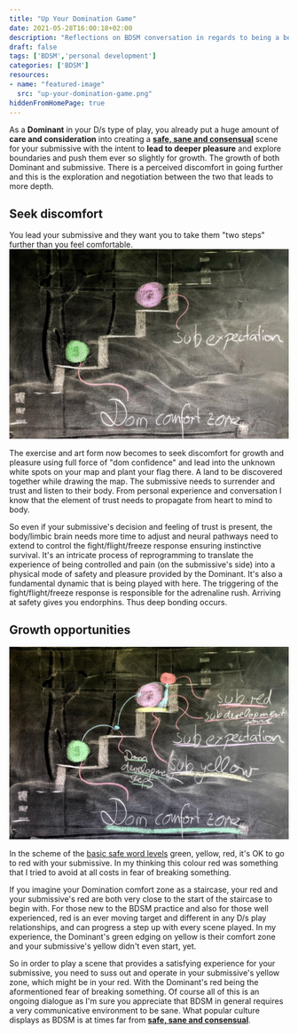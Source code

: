 ```yaml
---
title: "Up Your Domination Game"
date: 2021-05-28T16:00:18+02:00
description: "Reflections on BDSM conversation in regards to being a better dominant."
draft: false
tags: ['BDSM','personal development']
categories: ['BDSM']
resources:
- name: "featured-image"
  src: "up-your-domination-game.png"
hiddenFromHomePage: true
---
```


As a **Dominant** in your D/s type of play, you already put a huge amount of **care and consideration** into creating a [**safe, sane and consensual**](https://en.wikipedia.org/wiki/Safe,_sane_and_consensual) scene for your submissive with the intent to **lead to deeper pleasure** and explore boundaries and push them ever so slightly for growth. The growth of both Dominant and submissive. There is a perceived discomfort in going further and this is the exploration and negotiation between the two that leads to more depth.

## Seek discomfort

You lead your submissive and they want you to take them "two steps" further than you feel comfortable.
![alt text](up-your-domination-game-schematic-1.jpg "Go two steps further than you feel comfortable")

The exercise and art form now becomes to seek discomfort for growth and pleasure using full force of "dom confidence" and lead into the unknown white spots on your map and plant your flag there. A land to be discovered together while drawing the map. The submissive needs to surrender and trust and listen to their body. From personal experience and conversation I know that the element of trust needs to propagate from heart to mind to body.

So even if your submissive's decision and feeling of trust is present, the body/limbic brain needs more time to adjust and neural pathways need to extend to control the fight/flight/freeze response ensuring instinctive survival. It's an intricate process of reprogramming to translate the experience of being controlled and pain (on the submissive's side) into a physical mode of safety and pleasure provided by the Dominant. It's also a fundamental dynamic that is being played with here. The triggering of the fight/flight/freeze response is responsible for the adrenaline rush. Arriving at safety gives you endorphins. Thus deep bonding occurs.

## Growth opportunities

![alt text](up-your-domination-game-schematic-2.jpg "Provide growth for yourself and your submissive")

In the scheme of the [basic safe word levels](https://boldpleasures.com/kinky-life/getting-started/safeword-basics/) green, yellow, red, it's OK to go to red with your submissive. In my thinking this colour red was something that I tried to avoid at all costs in fear of breaking something.

If you imagine your Domination comfort zone as a staircase, your red and your submissive's red are both very close to the start of the staircase to begin with. For those new to the BDSM practice and also for those well experienced, red is an ever moving target and different in any D/s play relationships, and can progress a step up with every scene played. In my experience, the Dominant's green edging on yellow is their comfort zone and your submissive's yellow didn't even start, yet.

So in order to play a scene that provides a satisfying experience for your submissive, you need to suss out and operate in your submissive's yellow zone, which might be in your red. With the Dominant's red being the aformentioned fear of breaking something. Of course all of this is an ongoing dialogue as I'm sure you appreciate that BDSM in general requires a very communicative environment to be sane. What popular culture displays as BDSM is at times far from [**safe, sane and consensual**](https://en.wikipedia.org/wiki/Safe,_sane_and_consensual).
